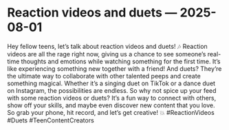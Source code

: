 # Reaction videos and duets — 2025-08-01

Hey fellow teens, let’s talk about reaction videos and duets! 🎶 Reaction videos are all the rage right now, giving us a chance to see someone’s real-time thoughts and emotions while watching something for the first time. It’s like experiencing something new together with a friend! And duets? They’re the ultimate way to collaborate with other talented peeps and create something magical. Whether it’s a singing duet on TikTok or a dance duet on Instagram, the possibilities are endless. So why not spice up your feed with some reaction videos or duets? It’s a fun way to connect with others, show off your skills, and maybe even discover new content that you love. So grab your phone, hit record, and let’s get creative! 💥 #ReactionVideos #Duets #TeenContentCreators